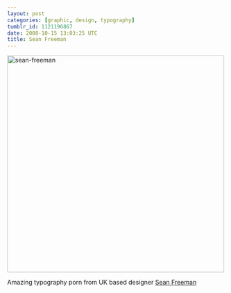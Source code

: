 ```yaml
---
layout: post
categories: [graphic, design, typography]
tumblr_id: 1121196867  
date: 2008-10-15 13:03:25 UTC
title: Sean Freeman
---
```


<a href="http://www.thereis.co.uk/"><img src="/attachments/2008/10/sean-freeman.png" alt="sean-freeman" title="" width="500" height="500" class="alignnone size-full wp-image-837" /></a>

Amazing typography porn from UK based designer <a href="http://www.thereis.co.uk/">Sean Freeman</a>
